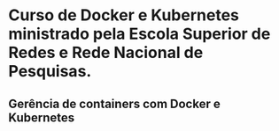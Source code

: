 # Curso de Docker e Kubernetes ministrado pela Escola Superior de Redes e Rede Nacional de Pesquisas.

## Gerência de containers com Docker e Kubernetes
